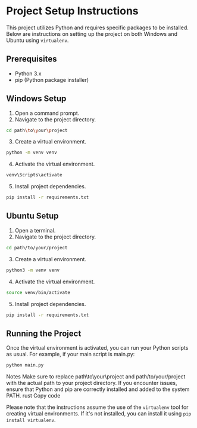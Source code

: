 # Project Setup Instructions

This project utilizes Python and requires specific packages to be installed. Below are instructions on setting up the project on both Windows and Ubuntu using `virtualenv`.

## Prerequisites

- Python 3.x
- pip (Python package installer)

## Windows Setup

1. Open a command prompt.
2. Navigate to the project directory.

```bash
cd path\to\your\project
```

3. Create a virtual environment.
```bash
python -m venv venv
```
4. Activate the virtual environment.
```bash
venv\Scripts\activate
```

5. Install project dependencies.
```bash
pip install -r requirements.txt
```
## Ubuntu Setup
1. Open a terminal.
2. Navigate to the project directory.
```bash
cd path/to/your/project
```
3. Create a virtual environment.
```bash
python3 -m venv venv
```
4. Activate the virtual environment.
```bash
source venv/bin/activate
```
5. Install project dependencies.
```bash
pip install -r requirements.txt
```
## Running the Project
Once the virtual environment is activated, you can run your Python scripts as usual. For example, if your main script is main.py:

```bash
python main.py
```
Notes
Make sure to replace path\to\your\project and path/to/your/project with the actual path to your project directory.
If you encounter issues, ensure that Python and pip are correctly installed and added to the system PATH.
rust
Copy code

Please note that the instructions assume the use of the `virtualenv` tool for creating virtual environments. If it's not installed, you can install it using `pip install virtualenv`.